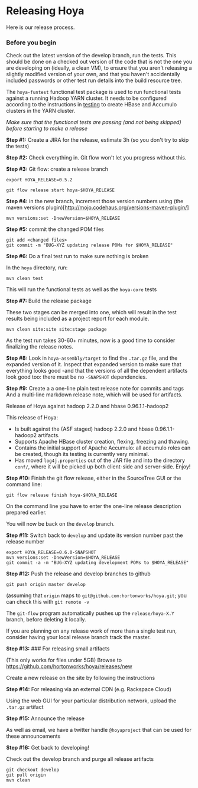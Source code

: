<!---
~~ Licensed under the Apache License, Version 2.0 (the "License");
~~ you may not use this file except in compliance with the License.
~~ You may obtain a copy of the License at
~~
~~   http://www.apache.org/licenses/LICENSE-2.0
~~
~~ Unless required by applicable law or agreed to in writing, software
~~ distributed under the License is distributed on an "AS IS" BASIS,
~~ WITHOUT WARRANTIES OR CONDITIONS OF ANY KIND, either express or implied.
~~ See the License for the specific language governing permissions and
~~ limitations under the License. See accompanying LICENSE file.
-->


# Releasing Hoya

Here is our release process.

### Before you begin

Check out the latest version of the develop branch,
run the tests. This should be done on a checked out
version of the code that is not the one you are developing on
(ideally, a clean VM), to ensure that you aren't releasing a slightly
modified version of your own, and that you haven't accidentally
included passwords or other test run details into the build resource
tree.

The `hoya-funtest` functional test package is used to run functional
tests against a running Hadoop YARN cluster. It needs to be configured
according to the instructions in [testing](testing.html) to
create HBase and Accumulo clusters in the YARN cluster.

*Make sure that the functional tests are passing (and not being skipped) before
starting to make a release*



**Step #1:** Create a JIRA for the release, estimate 3h
(so you don't try to skip the tests)

**Step #2:** Check everything in. Git flow won't let you progress without this.

**Step #3:** Git flow: create a release branch

    export HOYA_RELEASE=0.5.2
    
    git flow release start hoya-$HOYA_RELEASE

**Step #4:** in the new branch, increment those version numbers using (the maven
versions plugin)[http://mojo.codehaus.org/versions-maven-plugin/]

    mvn versions:set -DnewVersion=$HOYA_RELEASE


**Step #5:** commit the changed POM files
  
    git add <changed files>
    git commit -m "BUG-XYZ updating release POMs for $HOYA_RELEASE"

  
**Step #6:** Do a final test run to make sure nothing is broken

In the `hoya` directory, run:

    mvn clean test

This will run the functional tests as well as the `hoya-core` tests


**Step #7:** Build the release package

These two stages can be merged into one, which will result in the 
test results being included as a project report for each module.
    
    mvn clean site:site site:stage package 

As the test run takes 30-60+ minutes, now is a good time to consider
finalizing the release notes.


**Step #8:** Look in `hoya-assembly/target` to find the `.tar.gz` file, and the
expanded version of it. Inspect that expanded version to make sure that
everything looks good -and that the versions of all the dependent artifacts
look good too: there must be no `-SNAPSHOT` dependencies.


**Step #9:** Create a a one-line plain text release note for commits and tags
And a multi-line markdown release note, which will be used for artifacts.


Release of Hoya against hadoop 2.2.0 and hbase 0.96.1.1-hadoop2

This release of Hoya:

* Is built against the (ASF staged) hadoop 2.2.0 and hbase 0.96.1.1-hadoop2 artifacts. 
* Supports Apache HBase cluster creation, flexing, freezing and thawing.
* Contains the initial support of Apache Accumulo: all accumulo roles
can be created, though its testing is currently very minimal.
* Has moved `log4j.properties` out of the JAR file and into the directory
`conf/`, where it will be picked up both client-side and server-side.
Enjoy!


**Step #10:** Finish the git flow release, either in the SourceTree GUI or
the command line:

    
    git flow release finish hoya-$HOYA_RELEASE
    

On the command line you have to enter the one-line release description
prepared earlier.

You will now be back on the `develop` branch.

**Step #11:** Switch back to `develop` and update its version number past
the release number


    export HOYA_RELEASE=0.6.0-SNAPSHOT
    mvn versions:set -DnewVersion=$HOYA_RELEASE
    git commit -a -m "BUG-XYZ updating development POMs to $HOYA_RELEASE"

**Step #12:** Push the release and develop branches to github 

    git push origin master develop 

(assuming that `origin` maps to `git@github.com:hortonworks/hoya.git`;
 you can check this with `git remote -v`


The `git-flow` program automatically pushes up the `release/hoya-X.Y` branch,
before deleting it locally.

If you are planning on any release work of more than a single test run,
consider having your local release branch track the master.


**Step #13:** ### For releasing small artifacts

(This only works for files under 5GB)
Browse to https://github.com/hortonworks/hoya/releases/new

Create a new release on the site by following the instructions


**Step #14:**  For releasing via an external CDN (e.g. Rackspace Cloud)

Using the web GUI for your particular distribution network, upload the
`.tar.gz` artifact


**Step #15:** Announce the release 

As well as email, we have a twitter handle `@hoyaproject` that can be used
for these announcements

**Step #16:** Get back to developing!

Check out the develop branch and purge all release artifacts

    git checkout develop
    git pull origin
    mvn clean
    
